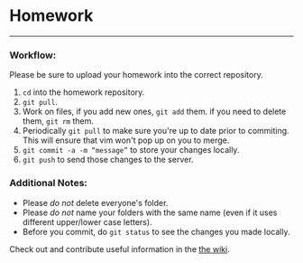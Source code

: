 ﻿# Homework

---

### Workflow:

Please be sure to upload your homework into the correct repository.

1. `cd` into the homework repository.
2. `git pull`.
3. Work on files, if you add new ones, `git add` them. if you need to delete them, `git rm` them.
4. Periodically `git pull` to make sure you're up to date prior to commiting. This will ensure that vim won't pop up on you to merge.
4. `git commit -a -m “message”` to store your changes locally.
5. `git push` to send those changes to the server.

### Additional Notes:

- Please *do not* delete everyone's folder.
- Please *do not* name your folders with the same name (even if it uses different upper/lower case letters).
- Before you commit, do `git status` to see the changes you made locally.

Check out and contribute useful information in the [the wiki](https://github.com/stuycs-apcs-z/hw/wiki/_pages).
